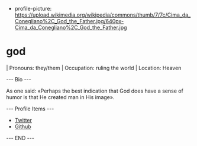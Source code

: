 <!-- Last updated: 2024-06-06 -->

<!-- Profile Picture -->
- profile-picture: https://upload.wikimedia.org/wikipedia/commons/thumb/7/7c/Cima_da_Conegliano%2C_God_the_Father.jpg/640px-Cima_da_Conegliano%2C_God_the_Father.jpg

<!-- Name -->
# god

<!-- Short Bio -->
| Pronouns: they/them
| Occupation: ruling the world
| Location: Heaven

--- Bio ---
<!-- MAX 300 characters -->

As one said: «Perhaps the best indication that God does have a sense of humor is that He created man in His image».

--- Profile Items ---
<!-- Available profile items: Twitter, Facebook, Instagram, Unsplash, Dribbble, YouTube, Dev.to, Linkedin, Github, Buy Me a Coffee -->

- [Twitter](https://twitter.com/god)
- [Github](https://github.com/god)


<!-- Don't change anything after this line -->
--- END ---
